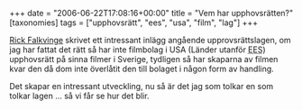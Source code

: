 +++
date = "2006-06-22T17:08:16+00:00"
title = "Vem har upphovsrätten?"
[taxonomies]
tags = ["upphovsrätt", "ees", "usa", "film", "lag"]
+++

[Rick Falkvinge][1] skrivet ett intressant inlägg angående upprovsrättslagen, om jag har fattat det rätt så har inte filmbolag i USA (Länder utanför <acronym title="Europeiska Ekonomiska Samarbetsområdet">EES</acronym>) upphovsrätt på sinna filmer i Sverige, tydligen så har skaparna av filmen kvar den då dom inte överlåtit den till bolaget i någon form av handling.

Det skapar en intressant utveckling, nu så är det jag som tolkar en som tolkar lagen &#8230; så vi får se hur det blir.



<small></small>

 [1]: http://www.falkvinge.com/2006/06/hoppsan-up-yours-mpaa-och-riaa.html

